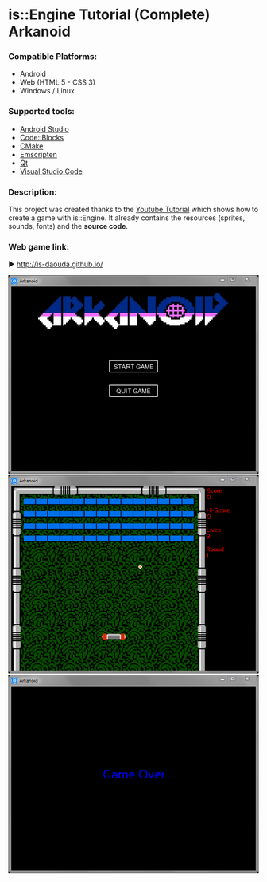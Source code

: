 # is::Engine Tutorial (Complete) Arkanoid
### Compatible Platforms:
- Android
- Web (HTML 5 - CSS 3)
- Windows / Linux

### Supported tools:
- [Android Studio](https://github.com/Is-Daouda/is-Engine#-android-studio)
- [Code::Blocks](https://github.com/Is-Daouda/is-Engine#-codeblocks)
- [CMake](https://github.com/Is-Daouda/is-Engine#-cmake)
- [Emscripten](https://github.com/Is-Daouda/is-Engine#-web-html-5---css-3)
- [Qt](https://github.com/Is-Daouda/is-Engine#-qt)
- [Visual Studio Code](https://github.com/Is-Daouda/is-Engine#-visual-studio-code)

### Description:
This project was created thanks to the [Youtube Tutorial](https://youtu.be/wo2-ofNB7Hw) which shows how to create a game with is::Engine.
It already contains the resources (sprites, sounds, fonts) and the **source code**.

### Web game link:
► http://is-daouda.github.io/

![image 1](./images/image_1.png)
![image 2](./images/image_2.png)
![image 3](./images/image_3.png)